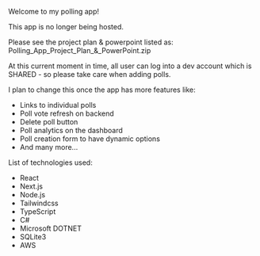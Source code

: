 Welcome to my polling app! 

This app is no longer being hosted. 

Please see the project plan & powerpoint listed as: Polling_App_Project_Plan_&_PowerPoint.zip


At this current moment in time, all user can log into a dev account which is SHARED - so please take care when adding polls. 

I plan to change this once the app has more features like:
* Links to individual polls
* Poll vote refresh on backend
* Delete poll button
* Poll analytics on the dashboard
* Poll creation form to have dynamic options
* And many more...
  

List of technologies used:
* React
* Next.js
* Node.js
* Tailwindcss
* TypeScript
* C#
* Microsoft DOTNET
* SQLite3
* AWS
